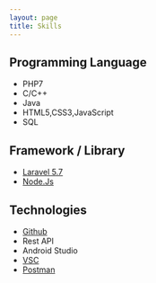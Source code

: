 ```yaml
---
layout: page
title: Skills
---
```


## Programming Language 
>
* PHP7
* C/C++ 
* Java 
* HTML5,CSS3,JavaScript
* SQL

## Framework / Library
>
* [Laravel 5.7](https://laravel.com/)
* [Node.Js](https://nodejs.org/en/)

## Technologies 
>
* [Github](https://github.com) 
* Rest API
* Android Studio
* [VSC](https://code.visualstudio.com/)
* [Postman](https://www.postman.com/)






